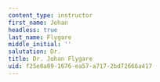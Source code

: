 ```yaml
---
content_type: instructor
first_name: Johan
headless: true
last_name: Flygare
middle_initial: ''
salutation: Dr.
title: Dr. Johan Flygare
uid: f25e8a89-1676-ea57-a717-2bd72666a417
---
```

